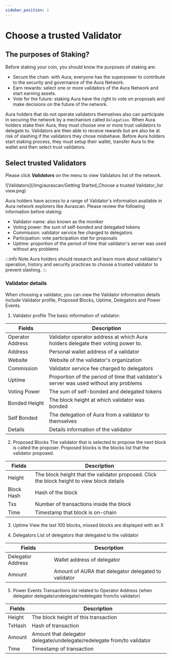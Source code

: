 ```yaml
---
sidebar_position: 1
---
```


# Choose a trusted Validator

## The purposes of Staking?

Before staking your coin, you should know the purposes of staking are:
- Secure the chain: with Aura, everyone has the superpower to contribute to the security and governance of the Aura Network.
- Earn rewards: select one or more validators of the Aura Network and start earning assets.
- Vote for the future: staking Aura have the right to vote on proposals and make decisions on the future of the network.

Aura holders that do not operate validators themselves also can participate in securing the network by a mechanism called `Delegation`. When Aura holders stake their Aura, they must choose one or more trust validators to delegate to. Validators are then able to receive rewards but are also be at risk of slashing if the validators they chose misbehave. Before Aura holders start staking process, they must setup their wallet, transfer Aura to the wallet and then select trust validators.

## Select trusted Validators

Please click **_Validators_** on the menu to view Validators list of the network.

![Validators](/img/aurascan/Getting Started_Choose a trusted Validator_list view.png)

Aura holders have access to a range of Validator's information available in Aura network explorers like Aurascan. Please review the following information before staking:

- Validator name: also known as the moniker
- Voting power: the sum of self-bonded and delegated tokens
- Commission: validator service fee charged to delegators
- Participation: vote participation stat for proposals
- Uptime: proportion of the period of time that validator's server was used without any problems

:::info Note
Aura holders should research and learn more about validator's operation, history and security practices to choose a trusted validator to prevent slashing.
:::

### Validator details
When choosing a validator, you can view the Validator information details include Validator profile, Proposed Blocks, Uptime, Delegators and Power Events.

1. Validator profile
The basic information of validator:

|Fields|Description|
|------|------------|
|Operator Address|Validator operator address at which Aura holders delegate their voting power to.|
|Address|Personal wallet address of a validator|
|Website|Website of the validator's organization|
|Commission|Validator service fee charged to delegators|
|Uptime|Proportion of the period of time that validator's server was used without any problems|
|Voting Power| The sum of self-bonded and delegated tokens|
|Bonded Height|The block height at which validator was bonded|
|Self Bonded|The delegation of Aura from a validator to themselves|
|Details|Details information of the validator|

2. Proposed Blocks
The validator that is selected to propose the next block is called the proposer.
Proposed blocks is the blocks list that the validator proposed.

|Fields|Description|
|------|------------|
|Height|The block height that the validator proposed. Click the block height to view block details|
|Block Hash|Hash of the block|
|Txs|Number of transactions inside the block|
|Time|Timestamp that block is on-chain|

3. Uptime
View the last 100 blocks, missed blocks are displayed with an X

4. Delegators
List of delegators that delegated to the validator

|Fields|Description|
|------|------------|
|Delegator Address|Wallet address of delegator|
|Amount|Amount of AURA that delegator delegated to validator|

5. Power Events
Transactions list related to Operator Address (when delegator delegate/undelegate/redelegate from/to validator)

|Fields|Description|
|------|------------|
|Height|The block height of this transaction|
|TxHash|Hash of transaction|
|Amount|Amount that delegator delegate/undelegate/redelegate from/to validator|
|Time|Timestamp of transaction|
